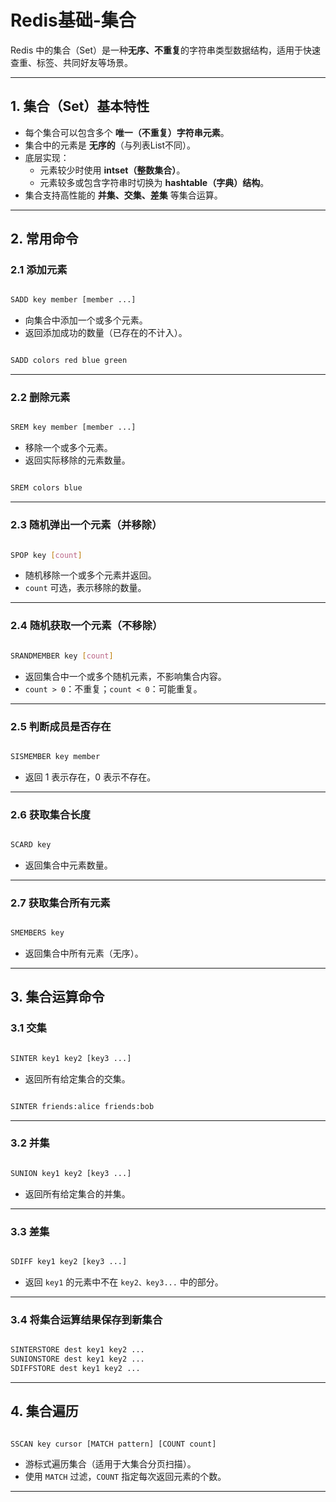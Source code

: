 # Redis基础-集合


Redis 中的集合（Set）是一种**无序、不重复**的字符串类型数据结构，适用于快速查重、标签、共同好友等场景。

---

## 1. 集合（Set）基本特性

- 每个集合可以包含多个 **唯一（不重复）字符串元素**。
- 集合中的元素是 **无序的**（与列表List不同）。
- 底层实现：
    - 元素较少时使用 **intset（整数集合）**。
    - 元素较多或包含字符串时切换为 **hashtable（字典）结构**。
- 集合支持高性能的 **并集、交集、差集** 等集合运算。

---

## 2. 常用命令

### 2.1 添加元素

```bash

SADD key member [member ...]
```

- 向集合中添加一个或多个元素。
- 返回添加成功的数量（已存在的不计入）。

```bash

SADD colors red blue green
```

---

### 2.2 删除元素

```bash

SREM key member [member ...]
```

- 移除一个或多个元素。
- 返回实际移除的元素数量。

```bash

SREM colors blue
```

---

### 2.3 随机弹出一个元素（并移除）

```bash

SPOP key [count]
```

- 随机移除一个或多个元素并返回。
- `count` 可选，表示移除的数量。

---

### 2.4 随机获取一个元素（不移除）

```bash

SRANDMEMBER key [count]
```

- 返回集合中一个或多个随机元素，不影响集合内容。
- `count > 0`：不重复；`count < 0`：可能重复。

---

### 2.5 判断成员是否存在

```bash

SISMEMBER key member
```

- 返回 1 表示存在，0 表示不存在。

---

### 2.6 获取集合长度

```bash

SCARD key
```

- 返回集合中元素数量。

---

### 2.7 获取集合所有元素

```bash

SMEMBERS key
```

- 返回集合中所有元素（无序）。

---

## 3. 集合运算命令

### 3.1 交集

```bash

SINTER key1 key2 [key3 ...]
```

- 返回所有给定集合的交集。

```bash

SINTER friends:alice friends:bob
```

---

### 3.2 并集

```bash

SUNION key1 key2 [key3 ...]
```

- 返回所有给定集合的并集。

---

### 3.3 差集

```bash

SDIFF key1 key2 [key3 ...]
```

- 返回 `key1` 的元素中不在 `key2、key3...` 中的部分。

---

### 3.4 将集合运算结果保存到新集合

```bash

SINTERSTORE dest key1 key2 ...
SUNIONSTORE dest key1 key2 ...
SDIFFSTORE dest key1 key2 ...
```

---

## 4. 集合遍历

```bash

SSCAN key cursor [MATCH pattern] [COUNT count]
```

- 游标式遍历集合（适用于大集合分页扫描）。
- 使用 `MATCH` 过滤，`COUNT` 指定每次返回元素的个数。

---



